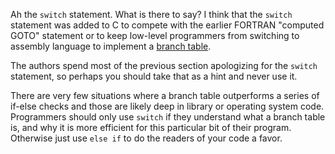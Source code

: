 Ah the `switch` statement.  What is there to say?  I think that the `switch` statement
was added to C to compete with the earlier FORTRAN "computed GOTO" statement or to keep low-level
programmers from switching to assembly language to implement a 
[branch table](https://en.wikipedia.org/wiki/Branch_table).

The authors spend most of the previous section apologizing for the `switch` statement, so perhaps
you should take that as a hint and never use it.

There are very few situations where a branch table outperforms a series of if-else checks
and those are likely deep in library or operating system code.  Programmers should only use
`switch` if they understand what a branch table is, and why it is more efficient
for this particular bit of their program.  Otherwise just use `else if` to do the readers
of your code a favor.

